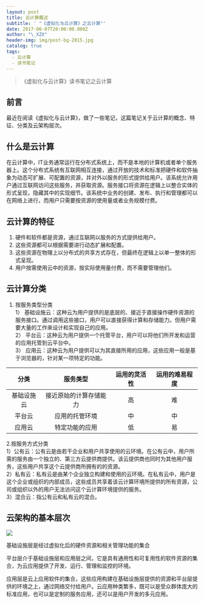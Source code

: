 ```yaml
---
layout: post
title: 云计算概述
subtitle: ' "《虚拟化与云计算》之云计算"'
date: 2017-06-07T20:00:00.000Z
author: "\_XZX"
header-img: img/post-bg-2015.jpg
catalog: true
tags:
  - 云计算
  - 读书笔记
---
```


> 《虚拟化与云计算》读书笔记之云计算


## 前言
最近在阅读《虚拟化与云计算》，做了一些笔记，这篇笔记关于云计算的概念、特征、分类及云架构层次。
## 什么是云计算
在云计算中，IT业务通常运行在分布式系统上，而不是本地的计算机或者单个服务器上。这个分布式系统有互联网相互连接，通过开放的技术和标准把硬件和软件抽象为动态可扩展、可配置的资源，并对外以服务的形式提供给用户。该系统允许用户通过互联网访问这些服务，并获取资源。服务接口将资源在逻辑上以整合实体的形式呈现，隐藏其中的实现细节。该系统中业务的创建、发布、执行和管理都可以在网络上进行，而用户只需要按资源的使用量或者业务规模付费。
## 云计算的特征
1. 硬件和软件都是资源，通过互联网以服务的方式提供给用户。
2. 这些资源都可以根据需要进行动态扩展和配置。
3. 这些资源在物理上以分布式的共享方式存在，但最终在逻辑上以单一整体的形式呈现。
4. 用户按需使用云中的资源，按实际使用量付费，而不需要管理他们。
## 云计算分类
1. 按服务类型分类  
1） 基础设施云：这种云为用户提供的是底层的、接近于直接操作硬件资源的服务接口。通过调用这些接口，用户可以直接获得计算和存储能力。但用户需要大量的工作来设计和实现自己的应用。  
2） 平台云：这种云为用户提供一个托管平台，用户可以将他们所开发和运营的应用托管到云平台中。  
3） 应用云：这种云为用户提供可以为其直接所用的应用，这些应用一般是基于浏览器的，针对某一项特定的功能。

分类 | 服务类型 | 运用的灵活性 | 运用的难易程度
:---:  |   :---:    |  :---:         |:---:
基础设施云 | 接近原始的计算存储能力 | 高 | 难
平台云 | 应用的托管环境 | 中 | 中
应用云 | 特定功能的应用 |低 | 易

2.按服务方式分类  
1）公有云：公有云是由若干企业和用户共享使用的云环境。在公有云中，用户所需的服务由一个独立的、第三方云提供商提供。该云提供商也同时为其他用户服务，这些用户共享这个云提供商所拥有的的资源。  
2）私有云：私有云是由某个企业独立构建和使用的云环境。在私有云中，用户是这个企业或组织的内部成员，这些成员共享着该云计算环境所提供的所有资源，公司或组织以外的用户无法访问这个云计算环境提供的服务。  
3）混合云：指公有云和私有云的混合。

## 云架构的基本层次

![](http://xzxblog.me/img/readnote/cloud.JPG)

基础设施层是经过虚拟化后的硬件资源和相关管理功能的集合

平台层介于基础设施层和应用层之间，它是具有通用性和可复用性的软件资源的集合，为云应用提供了开发、运行、管理和监控的环境。

应用层是云上应用软件的集合，这些应用构建在基础设施层提供的资源和平台层提供的环境之上，通过网络交付给用户。云应用种类繁多，既可以是受众群体庞大的标准应用，也可以是定制的服务应用，还可以是用户开发的多元应用。

